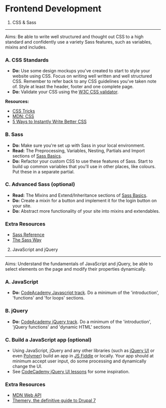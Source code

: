 Frontend Development
====================

1) CSS & Sass
-------------

Aims: Be able to write well structured and thought out CSS to a high standard
and confidently use a variety Sass features, such as variables, mixins and
includes.

### A. CSS Standards

* __Do:__ Use some design mockups you've created to start to style your website
using CSS. Focus on writing well written and well structured CSS. Remember to
refer back to any CSS guidelines you've taken note of. Style at least the
header, footer and one complete page.
* __Do:__ Validate your CSS using the [W3C CSS validator](https://validator.w3.org/).

__Resources:__

* [CSS Tricks](https://css-tricks.com/)
* [MDN: CSS](https://developer.mozilla.org/en-US/docs/Web/CSS)
* [5 Ways to Instantly Write Better CSS](http://code.tutsplus.com/tutorials/5-ways-to-instantly-write-better-css--net-3003)

### B. Sass

* __Do:__ Make sure you're set up with Sass in your local environment.
* __Read:__ The Preprocessing, Variables, Nesting, Partials and Import sections of [Sass Basics](http://sass-lang.com/guide).
* __Do:__ Refactor your custom CSS to use these features of Sass. Start to build
up common variables that you'll use in other places, like colours. Put these in
a separate partial.

### C. Advanced Sass (optional)

* __Read:__ The Mixins and Extend/Inheritance sections of [Sass Basics](http://sass-lang.com/guide).
* __Do:__ Create a mixin for a button and implement it for the login button on
your site.
* __Do:__ Abstract more functionality of your site into mixins and extendables.

### Extra Resources

* [Sass Reference](http://sass-lang.com/documentation/file.SASS_REFERENCE.html)
* [The Sass Way](http://thesassway.com/)

2) JavaScript and jQuery
------------------------

Aims: Understand the fundamentals of JavaScript and jQuery, be able to select
elements on the page and modify their properties dynamically.

### A. JavaScript

* __Do:__ [CodeAcademy Javascript track](https://www.codecademy.com/tracks/javascript). Do a minimum of
the 'introduction', 'functions' and 'for loops' sections.

### B. jQuery

* __Do:__ [CodeAcademy jQuery track](https://www.codecademy.com/tracks/jquery). Do a minimum of the 'introduction', 'jQuery functions' and 'dynamic HTML' sections

### C. Build a JavaScript app (optional)

* Using JavaScript, jQuery and any other libraries (such as [jQuery UI](https://jqueryui.com/) or even  [Polymer](polymer-project.org)) build an app in [JS Fiddle](https://jsfiddle.net/) or locally. Your app
should at minimum accept user input, do some processing and dynamically change the UI.
* See [CodeCademy jQuery UI lessons](https://www.codecademy.com/courses/web-beginner-en-6DYRu/0/2) for some inspiration.

### Extra Resources

* [MDN Web API]()
* [Themery, the definitive guide to Drupal 7](http://themery.com/dgd7)
